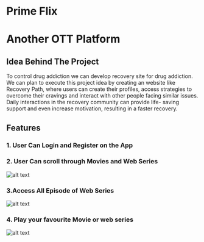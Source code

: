 

# Prime Flix
# Another OTT Platform

## Idea Behind The Project

To control drug addiction we can develop recovery
site for drug addiction. We can plan to execute this project
idea by creating an website like Recovery Path, where users can
create their profiles, access strategies to overcome their
cravings and interact with other people facing similar issues.
Daily interactions in the recovery community can provide life-
saving support and even increase motivation, resulting in a
faster recovery.



## Features
### 1. User Can Login and Register on the App

### 2. User Can scroll through Movies and Web Series

![alt text](https://media-exp2.licdn.com/dms/image/C5622AQFnxL0iL4cGcg/feedshare-shrink_1280/0/1600881934272?e=1657152000&v=beta&t=VGlbakdm0uMGgmMbHs4BkLGi45ZVBxHHAOzhAHzNeOQ)

### 3.Access All Episode of Web Series


![alt text](https://media-exp2.licdn.com/dms/image/C5622AQFd7nIkY8V3lw/feedshare-shrink_1280/0/1600881932946?e=1657152000&v=beta&t=DLFZA5taelnVlngrAMSpCHR21rPkqQPLfhf3Y3f8XKM)

### 4. Play your favourite Movie or web series

![alt text](https://media-exp2.licdn.com/dms/image/C5622AQHoDax_K37kJA/feedshare-shrink_2048_1536/0/1600881932232?e=1657152000&v=beta&t=L2-K8uYmEBt2HYp2BbtxxqGK_mVbUBNKfXZ4lYw77Aw)
